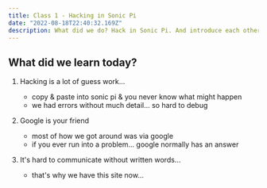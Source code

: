 ```yaml
---
title: Class 1 - Hacking in Sonic Pi
date: "2022-08-18T22:40:32.169Z"
description: What did we do? Hack in Sonic Pi. And introduce each other. It was a good day.
---
```


## What did we learn today?

1. Hacking is a lot of guess work...

    * copy & paste into sonic pi & you never know what might happen
    * we had errors without much detail... so hard to debug

2. Google is your friend

    * most of how we got around was via google
    * if you ever run into a problem... google normally has an answer

3. It's hard to communicate without written words...
    * that's why we have this site now...
